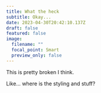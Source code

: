 ```yaml
---
title: What the heck
subtitle: Okay...
date: 2023-04-30T20:42:10.137Z
draft: false
featured: false
image:
  filename: ""
  focal_point: Smart
  preview_only: false
---
```

T﻿his is pretty broken I think.

L﻿ike... where is the styling and stuff?